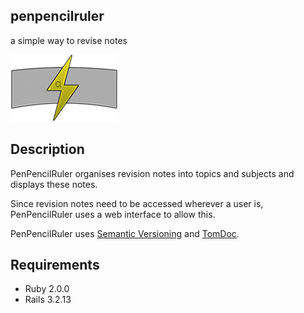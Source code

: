 ## penpencilruler
a simple way to revise notes

![PenPencilRuler Logo](hydroelectric-logo-200.png)

## Description

PenPencilRuler organises revision notes into topics and subjects and displays these notes.

Since revision notes need to be accessed wherever a user is, PenPencilRuler uses a web interface to allow this.

PenPencilRuler uses [Semantic Versioning](http://semver.org/) and [TomDoc](http://tomdoc.org/).

## Requirements

* Ruby 2.0.0
* Rails 3.2.13
